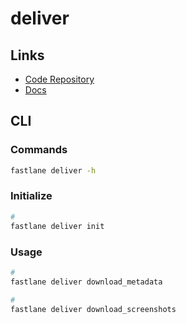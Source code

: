 # deliver

## Links

- [Code Repository](https://github.com/fastlane/fastlane/tree/master/deliver)
- [Docs](https://docs.fastlane.tools/actions/deliver/)

## CLI

### Commands

```sh
fastlane deliver -h
```

### Initialize

```sh
#
fastlane deliver init
```

### Usage

```sh
#
fastlane deliver download_metadata

#
fastlane deliver download_screenshots
```
